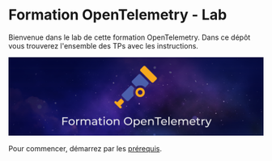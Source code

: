 # Formation OpenTelemetry - Lab

Bienvenue dans le lab de cette formation OpenTelemetry. Dans ce dépôt vous trouverez l'ensemble des TPs avec les instructions.

![OpenTelemetry](banner.png)

Pour commencer, démarrez par les [prérequis](0_prerequis.md).